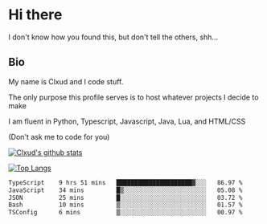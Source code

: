 

# Hi there
I don't know how you found this, but don't tell the others, shh...

## Bio
My name is Clxud and I code stuff.

The only purpose this profile serves is to host whatever projects I decide to make

I am fluent in Python, Typescript, Javascript, Java, Lua, and HTML/CSS



(Don't ask me to code for you)

[![Clxud's github stats](https://github-readme-stats.vercel.app/api?username=cloudwithax&count_private=true&theme=dark&show_icons=true)](https://github.com/anuraghazra/github-readme-stats) 

[![Top Langs](https://github-readme-stats.vercel.app/api/top-langs/?username=cloudwithax&theme=dark)](https://github.com/anuraghazra/github-readme-stats)

<!--START_SECTION:waka-->

```txt
TypeScript    9 hrs 51 mins   █████████████████████▓░░░   86.97 %
JavaScript    34 mins         █▒░░░░░░░░░░░░░░░░░░░░░░░   05.08 %
JSON          25 mins         █░░░░░░░░░░░░░░░░░░░░░░░░   03.72 %
Bash          10 mins         ▒░░░░░░░░░░░░░░░░░░░░░░░░   01.57 %
TSConfig      6 mins          ▒░░░░░░░░░░░░░░░░░░░░░░░░   00.97 %
```

<!--END_SECTION:waka-->







